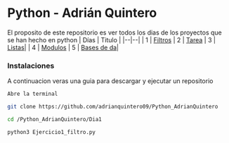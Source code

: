 # Python - Adrián Quintero
El proposito de este repositorio es ver todos los dias de los proyectos que se han hecho en python
| Días | Titulo  |
|--|--|
| 1 | [Filtros](https://github.com/adrianquintero09/Python_AdrianQuintero/tree/main/Dia%201)
| 2 | [Tarea](https://github.com/adrianquintero09/Python_AdrianQuintero/tree/main/Dia%202)
| 3 | [Listas](https://github.com/adrianquintero09/Python_AdrianQuintero/tree/main/Dia%203)|
| 4 | [Modulos](https://github.com/adrianquintero09/Python_AdrianQuintero/tree/main/Dia%204)
| 5 | [Bases de da](https://github.com/adrianquintero09/Python_AdrianQuintero/tree/main/Dia%205)|

### Instalaciones 
A continuacion veras una guia para descargar y ejecutar un repositorio

```bash
Abre la terminal
```
```bash
git clone https://github.com/adrianquintero09/Python_AdrianQuintero
```
```bash
cd /Python_AdrianQuintero/Dia1
```
```bash
python3 Ejercicio1_filtro.py
```
